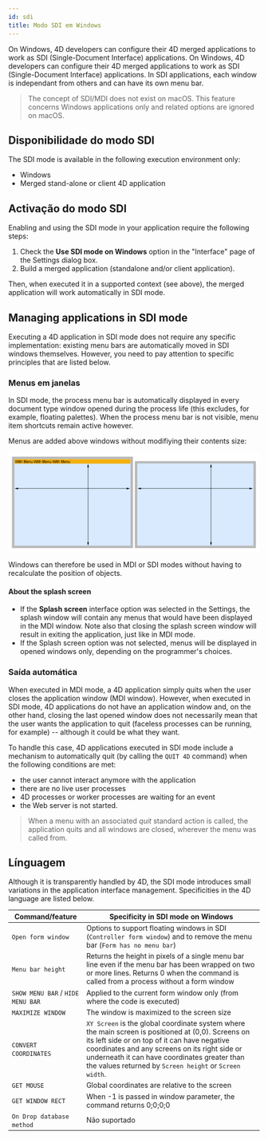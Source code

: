 ```yaml
---
id: sdi
title: Modo SDI em Windows
---
```



On Windows, 4D developers can configure their 4D merged applications to work as SDI (Single-Document Interface) applications. On Windows, 4D developers can configure their 4D merged applications to work as SDI (Single-Document Interface) applications. In SDI applications, each window is independant from others and can have its own menu bar.

> The concept of SDI/MDI does not exist on macOS. This feature concerns Windows applications only and related options are ignored on macOS.

## Disponibilidade do modo SDI

The SDI mode is available in the following execution environment only:

- Windows
- Merged stand-alone or client 4D application

## Activação do modo SDI

Enabling and using the SDI mode in your application require the following steps:

1. Check the **Use SDI mode on Windows** option in the "Interface" page of the Settings dialog box.
2. Build a merged application (standalone and/or client application).

Then, when executed it in a supported context (see above), the merged application will work automatically in SDI mode.

## Managing applications in SDI mode

Executing a 4D application in SDI mode does not require any specific implementation: existing menu bars are automatically moved in SDI windows themselves. However, you need to pay attention to specific principles that are listed below.

### Menus em janelas

In SDI mode, the process menu bar is automatically displayed in every document type window opened during the process life (this excludes, for example, floating palettes). When the process menu bar is not visible, menu item shortcuts remain active however.

Menus are added above windows without modifiying their contents size:

![](../assets/en/Menus/sdi1.png)

Windows can therefore be used in MDI or SDI modes without having to recalculate the position of objects.

#### About the splash screen

- If the **Splash screen** interface option was selected in the Settings, the splash window will contain any menus that would have been displayed in the MDI window. Note also that closing the splash screen window will result in exiting the application, just like in MDI mode.
- If the Splash screen option was not selected, menus will be displayed in opened windows only, depending on the programmer's choices.

### Saída automática

When executed in MDI mode, a 4D application simply quits when the user closes the application window (MDI window). However, when executed in SDI mode, 4D applications do not have an application window and, on the other hand, closing the last opened window does not necessarily mean that the user wants the application to quit (faceless processes can be running, for example) -- although it could be what they want.

To handle this case, 4D applications executed in SDI mode include a mechanism to automatically quit (by calling the `QUIT 4D` command) when the following conditions are met:

- the user cannot interact anymore with the application
- there are no live user processes
- 4D processes or worker processes are waiting for an event
- the Web server is not started.

> When a menu with an associated *quit* standard action is called, the application quits and all windows are closed, wherever the menu was called from.

## Línguagem

Although it is transparently handled by 4D, the SDI mode introduces small variations in the application interface management. Specificities in the 4D language are listed below.

| Command/feature                   | Specificity in SDI mode on Windows                                                                                                                                                                                                                                                                              |
| --------------------------------- | --------------------------------------------------------------------------------------------------------------------------------------------------------------------------------------------------------------------------------------------------------------------------------------------------------------- |
| `Open form window`                | Options to support floating windows in SDI (`Controller form window`) and to remove the menu bar (`Form has no menu bar`)                                                                                                                                                                                       |
| `Menu bar height`                 | Returns the height in pixels of a single menu bar line even if the menu bar has been wrapped on two or more lines. Returns 0 when the command is called from a process without a form window                                                                                                                    |
| `SHOW MENU BAR` / `HIDE MENU BAR` | Applied to the current form window only (from where the code is executed)                                                                                                                                                                                                                                       |
| `MAXIMIZE WINDOW`                 | The window is maximized to the screen size                                                                                                                                                                                                                                                                      |
| `CONVERT COORDINATES`             | `XY Screen` is the global coordinate system where the main screen is positioned at (0,0). Screens on its left side or on top of it can have negative coordinates and any screens on its right side or underneath it can have coordinates greater than the values returned by `Screen height` or `Screen width`. |
| `GET MOUSE`                       | Global coordinates are relative to the screen                                                                                                                                                                                                                                                                   |
| `GET WINDOW RECT`                 | When -1 is passed in window parameter, the command returns 0;0;0;0                                                                                                                                                                                                                                              |
| `On Drop database method`         | Não suportado                                                                                                                                                                                                                                                                                                   |
